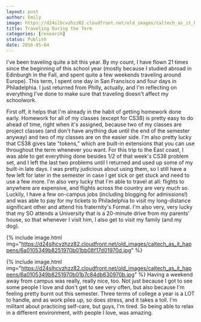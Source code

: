 ```yaml
---
layout: post
author: Emily
image: https://d24slhcvzhzz82.cloudfront.net/old_images/caltech_as_it_happens/6a0105349b8251970b01b8d1d7a9ad970c.jpg
title: Traveling During the Term
categories: [research]
status: Publish
date: 2016-05-04
---
```



I've been traveling quite a bit this year. By my count, I have flown 21 times since the beginning of this school year (mostly because I studied abroad in Edinburgh in the Fall, and spent quite a few weekends traveling around Europe). This term, I spent one day in San Francisco and four days in Philadelphia. I just returned from Philly, actually, and I'm reflecting on everything I've done to make sure that traveling doesn't affect my schoolwork.

First off, it helps that I'm already in the habit of getting homework done early. Homework for all of my classes (except for CS38) is pretty easy to do ahead of time, right when it's assigned, because two of my classes are project classes (and don't have anything due until the end of the semester anyway) and two of my classes are on the easier side. I'm also pretty lucky that CS38 gives late "tokens," which are built-in extensions that you can use throughout the term whenever you want. For this trip to the East coast, I was able to get everything done besides 1/2 of that week's CS38 problem set, and I left the last two problems until I returned and used up some of my built-in late days. I was pretty judicious about using them, so I still have a few left for later in the semester in case I get sick or get stuck and need to use a few more. I'm also very lucky that I'm able to travel at all: flights to anywhere are expensive, and flights across the country are very much so. Luckily, I have a few on-campus jobs (including blogging for admissions!) and was able to pay for my tickets to Philadelphia to visit my long-distance significant other and attend his fraternity's Formal. I'm also very, very lucky that my SO attends a University that is a 20-minute drive from my parents' house, so that whenever I visit him, I also get to visit my family (and my dog).


{% include image.html img="https://d24slhcvzhzz82.cloudfront.net/old_images/caltech_as_it_happens/6a0105349b8251970b01bb08f17d01970d.jpg" %}


{% include image.html img="https://d24slhcvzhzz82.cloudfront.net/old_images/caltech_as_it_happens/6a0105349b8251970b01b7c84db630970b.jpg" %}
Having a weekend away from campus was really, really nice, too. Not just because I got to see some people I love and don't get to see very often, but also because I'm feeling pretty burnt out this semester. Three terms of college a year is a LOT to handle, and as work piles up, so does stress, and it takes a toll. I'm militant about practicing self-care, but guys, I'm tired. So being able to relax in a different environment, with people I love, was amazing.

